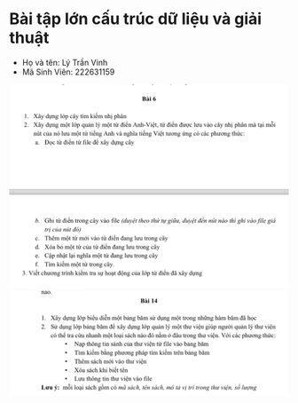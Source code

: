 # Bài tập lớn cấu trúc dữ liệu và giải thuật
- Họ và tên: Lý Trần Vinh
- Mã Sinh Viên: 222631159
  
![Bài 6](img/ex6.jpeg)
![Bài 14](img/ex14.jpeg)